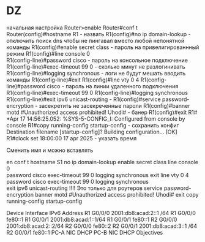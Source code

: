 # DZ

начальная настройка
Router>enable
Router#conf t
Router(config)#hostname R1         - назвать
R1(config)#no ip domain-lookup     - отключить поиск dns чтобы не пингавал вместо любой непонятной команды
R1(config)#enable secret class     - пароль на привелигированнный режим
R1(config)#line console 0          
R1(config-line)#password cisco     - пароль на консольное подключение
R1(config-line)#exec-timeout 99 0  - сколько минут не разлогинивать
R1(config-line)#logging synchronous  - логи не будут мешать вводить команды
R1(config-line)#exit
R1(config)#line vty 0 4
R1(config-line)#password cisco     - пароль на линии удаленного подключения
R1(config-line)#exec-timeout 99 0
R1(config-line)#logging synchronous
R1(config-line)#exit
ipv6 unicast-routing              - 
R1(config)#service password-encryption    - засекретить не засекреченные пароли
R1(config)#banner motd #Unauthorized access prohibited! Uhodi#    - банер
R1(config)#exit
R1#
*Apr 17 14:56:25.052: %SYS-5-CONFIG_I: Configured from console by console
R1#copy running-config startup-config    - сохранить конфиг
Destination filename [startup-config]?
Building configuration...
[OK]
R1#clock set 18:00:00 17 apr 2025       - указать время

Сменить имя и можно вставлять

en
conf t
hostname S1
no ip domain-lookup
enable secret class
line console 0          
password cisco
exec-timeout 99 0
logging synchronous
exit
line vty 0 4
password cisco
exec-timeout 99 0
logging synchronous  
exit
ipv6 unicast-routing !!!! Это только для роутеров
service password-encryption
banner motd #Unauthorized access prohibited! Uhodi#
exit
copy running-config startup-config


Device	Interface	IPv6 Address
R1	G0/0/0	2001:db8:acad:2::1 /64
R1	G0/0/0	fe80::1
R1	G0/0/1	2001:db8:acad:1::1/64
R1	G0/0/1	fe80::1
R2	G0/0/0	2001:db8:acad:2::2/64
R2	G0/0/0	fe80::2
R2	G0/0/1	2001:db8:acad:3::1 /64
R2	G0/0/1	fe80::1
PC-A	NIC	DHCP
PC-B	NIC	DHCP
Objectives


